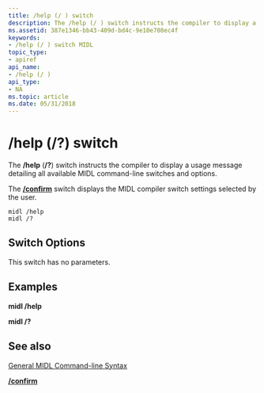 ```yaml
---
title: /help (/ ) switch
description: The /help (/ ) switch instructs the compiler to display a usage message detailing all available MIDL command-line switches and options.
ms.assetid: 387e1346-bb43-409d-bd4c-9e10e708ec4f
keywords:
- /help (/ ) switch MIDL
topic_type:
- apiref
api_name:
- /help (/ )
api_type:
- NA
ms.topic: article
ms.date: 05/31/2018
---
```


# /help (/?) switch

The **/help** (**/?**) switch instructs the compiler to display a usage message detailing all available MIDL command-line switches and options.

The [**/confirm**](-confirm.md) switch displays the MIDL compiler switch settings selected by the user.

``` syntax
midl /help
midl /?
```

## Switch Options

This switch has no parameters.

## Examples

**midl /help**

**midl /?**

## See also

<dl> <dt>

[General MIDL Command-line Syntax](general-midl-command-line-syntax.md)
</dt> <dt>

[**/confirm**](-confirm.md)
</dt> </dl>

 

 





